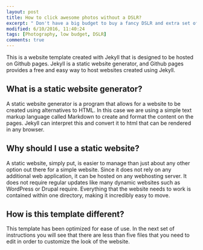 ```yaml
---
layout: post
title: How to click awesome photos without a DSLR?
excerpt: " Don't have a big budget to buy a fancy DSLR and extra set of lens"
modified: 6/10/2016, 11:40:24
tags: [Photography, low budget, DSLR]
comments: true
---
```


This is a website template created with Jekyll that is designed to be hosted on Github pages. Jekyll is a static website generator, and Github pages provides a free and easy way to host websites created using Jekyll.

## What is a static website generator?
A static website generator is a program that allows for a website to be created using alternatives to HTML. In this case we are using a simple text markup language called Markdown to create and format the content on the pages. Jekyll can interpret this and convert it to html that can be rendered in any browser.

## Why should I use a static website?
A static website, simply put, is easier to manage than just about any other option out there for a simple website. Since it does not rely on any additional web application, it can be hosted on any webhosting server. It does not require regular updates like many dynamic websites such as WordPress or Drupal require. Everything that the website needs to work is contained within one directory, making it incredibly easy to move.

## How is this template different?
This template has been optimized for ease of use. In the next set of instructions you will see that there are less than five files that you need to edit in order to customize the look of the website.
